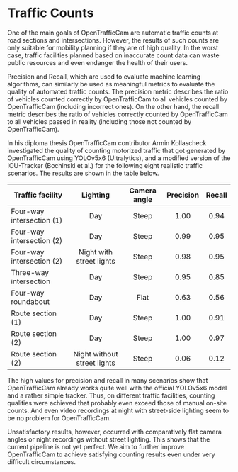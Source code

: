 # Traffic Counts

One of the main goals of OpenTrafficCam are automatic traffic counts at road sections and intersections.
However, the results of such counts are only suitable for mobility planning if they are of high quality.
In the worst case, traffic facilities planned based on inaccurate count data can waste public resources and even endanger the health of their users.

Precision and Recall, which are used to evaluate machine learning algorithms, can similarly be used as meaningful metrics to evaluate the quality of automated traffic counts.
The precision metric describes the ratio of vehicles counted correctly by OpenTrafficCam to all vehicles counted by OpenTrafficCam (including incorrect ones).
On the other hand, the recall metric describes the ratio of vehicles correctly counted by OpenTrafficCam to all vehicles passed in reality (including those not counted by OpenTrafficCam).

In his diploma thesis OpenTrafficCam contributor Armin Kollascheck investigated the quality of counting motorized traffic that got generated by OpenTrafficCam using YOLOv5x6 (Ultralytics), and a modified version of the IOU-Tracker (Bochinski et al.) for the following eight realistic traffic scenarios.
The results are shown in the table below.

<!-- TODO: #65 Add table with images of the traffic scenarios  -->

| Traffic facility          |          Lighting           | Camera angle | Precision | Recall |
| ------------------------- | :-------------------------: | :----------: | :-------: | :----: |
| Four-way intersection (1) |             Day             |    Steep     |   1.00    |  0.94  |
| Four-way intersection (2) |             Day             |    Steep     |   0.99    |  0.95  |
| Four-way intersection (2) |  Night with street lights   |    Steep     |   0.98    |  0.95  |
| Three-way intersection    |             Day             |    Steep     |   0.95    |  0.85  |
| Four-way roundabout       |             Day             |     Flat     |   0.63    |  0.56  |
| Route section (1)         |             Day             |    Steep     |   1.00    |  0.91  |
| Route section (2)         |             Day             |    Steep     |   1.00    |  0.97  |
| Route section (2)         | Night without street lights |    Steep     |   0.06    |  0.12  |

The high values for precision and recall in many scenarios show that OpenTrafficCam already works quite well with the official YOLOv5x6 model and a rather simple tracker.
Thus, on different traffic facilities, counting qualities were achieved that probably even exceed those of manual on-site counts.
And even video recordings at night with street-side lighting seem to be no problem for OpenTrafficCam.

Unsatisfactory results, however, occurred with comparatively flat camera angles or night recordings without street lighting.
This shows that the current pipeline is not yet perfect.
We aim to further improve OpenTrafficCam to achieve satisfying counting results even under very difficult circumstances.

